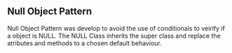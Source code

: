 ## Null Object Pattern

Null Object Pattern was develop to avoid the use of conditionals to veirify if a object is NULL. The NULL Class inherits the super class and replace the atributes and methods to a chosen default behaviour.
